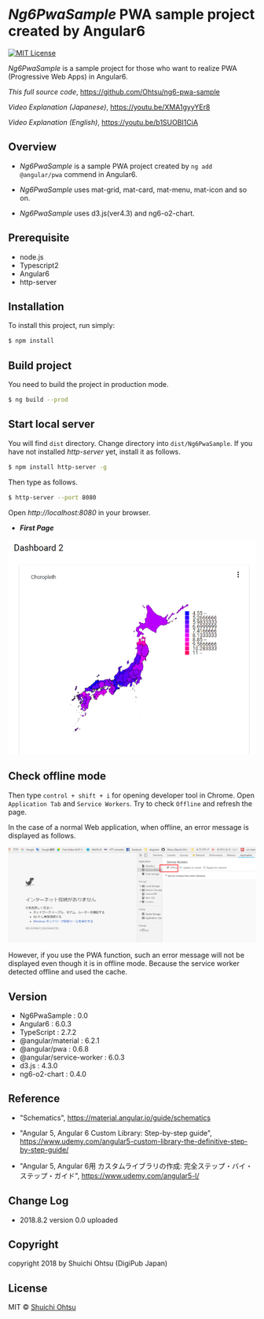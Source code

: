 
# _Ng6PwaSample_ PWA sample project created by Angular6
[![MIT License](http://img.shields.io/badge/license-MIT-blue.svg?style=flat)](LICENSE)


_Ng6PwaSample_ is a sample project for those who want to realize PWA (Progressive Web Apps) in Angular6.

_This full source code_,
<https://github.com/Ohtsu/ng6-pwa-sample>

_Video Explanation (Japanese)_,
<https://youtu.be/XMA1gyyYEr8>

_Video Explanation (English)_,
<https://youtu.be/b1SUOBI1CiA>


## Overview 
   - _Ng6PwaSample_ is a sample PWA project created by `ng add @angular/pwa` commend in Angular6.

   - _Ng6PwaSample_ uses mat-grid, mat-card, mat-menu, mat-icon and so on.

   - _Ng6PwaSample_ uses d3.js(ver4.3) and ng6-o2-chart.
  

## Prerequisite

   - node.js
   - Typescript2
   - Angular6
   - http-server


## Installation

To install this project, run simply:

```bash
$ npm install 
```
## Build project

You need to build the project in production mode. 

```bash
$ ng build --prod
```

## Start local server

You will find `dist` directory. Change directory into `dist/Ng6PwaSample`.
If you have not installed _http-server_ yet, install it as follows.

```bash
$ npm install http-server -g
```

Then type as follows.

```bash
$ http-server --port 8080
```

Open _http://localhost:8080_ in your browser.


  - ***First Page*** 

  <img src="https://raw.githubusercontent.com/Ohtsu/images/master/ng6-pwa/dashboard01.png" width= "640" >


## Check offline mode

Then type `control + shift + i` for opening developer tool in Chrome.
Open `Application Tab` and `Service Workers`.
Try to check `Offline` and refresh the page.

In the case of a normal Web application, when offline, an error message is displayed as follows.

  <img src="https://raw.githubusercontent.com/Ohtsu/images/master/ng6-pwa/offline01.png" width= "640" >

However, if you use the PWA function, such an error message will not be displayed even though it is in offline mode.
Because the service worker detected offline and used the cache.

## Version

   - Ng6PwaSample               : 0.0
   - Angular6                   : 6.0.3
   - TypeScript                 : 2.7.2
   - @angular/material          : 6.2.1
   - @angular/pwa               : 0.6.8
   - @angular/service-worker    : 6.0.3
   - d3.js          		        : 4.3.0
   - ng6-o2-chart          	    : 0.4.0
   

## Reference

- "Schematics", 
<https://material.angular.io/guide/schematics>

- "Angular 5, Angular 6 Custom Library: Step-by-step guide", 
<https://www.udemy.com/angular5-custom-library-the-definitive-step-by-step-guide/>


- "Angular 5, Angular 6用 カスタムライブラリの作成: 完全ステップ・バイ・ステップ・ガイド", 
<https://www.udemy.com/angular5-l/>


## Change Log

 - 2018.8.2 version 0.0 uploaded 

## Copyright

copyright 2018 by Shuichi Ohtsu (DigiPub Japan)


## License

MIT © [Shuichi Ohtsu](ohtsu@digipub-net.com)
